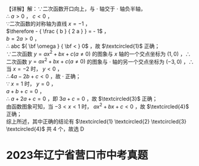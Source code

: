 【详解】解：∵二次函数开口向上，与 $\cdot$ 轴交于 $\cdot$ 轴负半轴，  
∴ $a > 0$ ， $c < 0$ ，  
∵二次函数的对称轴为直线 $x { = } - 1$ ，  
$\therefore - { \frac { b } { 2 a } } = - 1$ ，  
$b = 2 a > 0$ ，  
∴ abc ${ \bf \omega } { \bf < } 0$ ，故 $\textcircled{1}$ 正确；  
∵二次函数 $y = a x ^ { 2 } + b x + c \left( a \neq 0 \right)$ 的图象与 $x$ 轴的一个交点坐标为 $\left( 1 , 0 \right)$ ，∴二次函数 $y = a x ^ { 2 } + b x + c \left( a \neq 0 \right)$ 的图象与 $\cdot$ 轴的另一个交点坐标为 $( - 3 , 0 )$ ，∴当 $x = - 2$ 时， $y < 0$ ，  
$\therefore 4 a - 2 b + c < 0$ ，故 $\cdot$ 正确；  
∵ $x = 1$ 时， $y = 0$ ，  
$\textstyle a + b + c = 0$ ，  
∴ $a + 2 a + c = 0$ ，即 $3 a + c = 0$ ，故 $\textcircled{3}$ 正确；  
由函数图象可知，当 $- 3 < x < 1$ 时， $a x ^ { 2 } + b x + c < 0$ ，故 $\textcircled{4}$ 正确；  
综上所述，其中正确的结论有 $\textcircled{1} \textcircled{2} \textcircled{3} \textcircled{4}$ 共 4 个，故选 D

# 2023年辽宁省营口市中考真题
